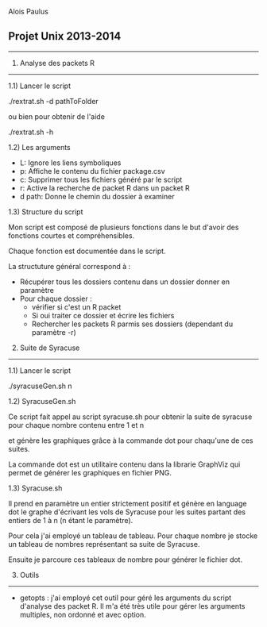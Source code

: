 Alois Paulus

Projet Unix 2013-2014
----------------------
----------------------

1) Analyse des packets R 
------------------------

1.1) Lancer le script

./rextrat.sh -d pathToFolder

ou bien pour obtenir de l'aide

./rextrat.sh -h

1.2) Les arguments

- L: Ignore les liens symboliques 
- p: Affiche le contenu du fichier package.csv
- c: Supprimer tous les fichiers généré par le script
- r: Active la recherche de packet R dans un packet R
- d path: Donne le chemin du dossier à examiner

1.3) Structure du script

Mon script est composé de plusieurs fonctions dans le but d'avoir des fonctions courtes et compréhensibles.

Chaque fonction est documentée dans le script.

La structuture général correspond à :

- Récupérer tous les dossiers contenu dans un dossier donner en paramètre
- Pour chaque dossier :
    - vérifier si c'est un R packet
    - Si oui traiter ce dossier et écrire les fichiers
    - Rechercher les packets R parmis ses dossiers (dependant du paramètre -r)

2) Suite de Syracuse
---------------------

1.1) Lancer le script 

./syracuseGen.sh n

1.2) SyracuseGen.sh

Ce script fait appel au script syracuse.sh pour obtenir la suite de syracuse pour chaque nombre contenu entre 1 et n

et génère les graphiques grâce à la commande dot pour chaqu'une de ces suites.

La commande dot est un utilitaire contenu dans la librarie GraphViz qui permet de générer les graphiques en fichier PNG.

1.3) Syracuse.sh

Il prend en paramètre un entier strictement positif et génère en language dot le graphe d'écrivant les vols de Syracuse pour les suites partant des entiers de 1 à n (n étant le paramètre).

Pour cela j'ai employé un tableau de tableau. Pour chaque nombre je stocke un tableau de nombres représentant sa suite de Syracuse.

Ensuite je parcoure ces tableaux de nombre pour générer le fichier dot.

3) Outils  
-----------

- getopts : j'ai employé cet outil pour géré les arguments du script d'analyse des packet R. Il m'a été très utile pour gérer les arguments multiples, non ordonné et avec option.

